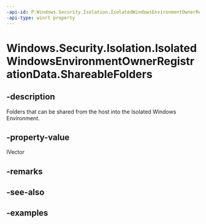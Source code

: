 ```yaml
---
-api-id: P:Windows.Security.Isolation.IsolatedWindowsEnvironmentOwnerRegistrationData.ShareableFolders
-api-type: winrt property
---
```


<!-- Property syntax.
public IVector<string> ShareableFolders { get; }
-->

# Windows.Security.Isolation.IsolatedWindowsEnvironmentOwnerRegistrationData.ShareableFolders

## -description
Folders that can be shared from the host into the Isolated Windows Environment.
## -property-value
IVector
## -remarks

## -see-also

## -examples

